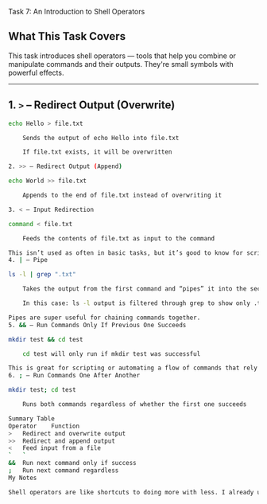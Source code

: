  Task 7: An Introduction to Shell Operators

## What This Task Covers

This task introduces shell operators — tools that help you combine or manipulate commands and their outputs. They're small symbols with powerful effects.

---

## 1. `>` – Redirect Output (Overwrite)

```bash
echo Hello > file.txt

    Sends the output of echo Hello into file.txt

    If file.txt exists, it will be overwritten

2. >> – Redirect Output (Append)

echo World >> file.txt

    Appends to the end of file.txt instead of overwriting it

3. < – Input Redirection

command < file.txt

    Feeds the contents of file.txt as input to the command

This isn’t used as often in basic tasks, but it’s good to know for scripts and automation.
4. | – Pipe

ls -l | grep ".txt"

    Takes the output from the first command and “pipes” it into the second

    In this case: ls -l output is filtered through grep to show only .txt files

Pipes are super useful for chaining commands together.
5. && – Run Commands Only If Previous One Succeeds

mkdir test && cd test

    cd test will only run if mkdir test was successful

This is great for scripting or automating a flow of commands that rely on each other.
6. ; – Run Commands One After Another

mkdir test; cd test

    Runs both commands regardless of whether the first one succeeds

Summary Table
Operator	Function
>	Redirect and overwrite output
>>	Redirect and append output
<	Feed input from a file
`	`
&&	Run next command only if success
;	Run next command regardless
My Notes

Shell operators are like shortcuts to doing more with less. I already used | with grep, and I can see how && will be useful in scripts or when chaining setup commands. These are small details that make the terminal much more powerful.
